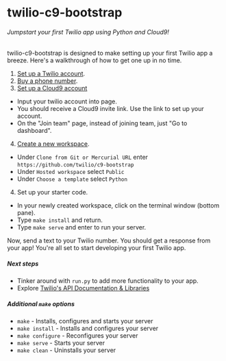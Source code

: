 # twilio-c9-bootstrap
###### Jumpstart your first Twilio app using Python and Cloud9!

twilio-c9-bootstrap is designed to make setting up your first Twilio app a breeze. Here's a walkthrough of how to get one up in no time.

1. [Set up a Twilio account](https://www.twilio.com/try-twilio).
2. [Buy a phone number](https://www.twilio.com/user/account/phone-numbers/search).
3. [Set up a Cloud9 account](http://twilio-invite.herokuapp.com/)
  - Input your twilio account into page.
  - You should receive a Cloud9 invite link. Use the link to set up your account.
  - On the "Join team" page, instead of joining team, just "Go to dashboard".
4. [Create a new workspace](https://c9.io/new).
  - Under `Clone from Git or Mercurial URL` enter `https://github.com/twilio/c9-bootstrap`
  - Under `Hosted workspace` select `Public`
  - Under `Choose a template` select `Python`
4. Set up your starter code.
  - In your newly created workspace, click on the terminal window (bottom pane).
  - Type `make install` and return.
  - Type `make serve` and enter to run your server.

Now, send a text to your Twilio number. You should get a response from your app! You're all set to start developing your first Twilio app.

##### Next steps
- Tinker around with `run.py` to add more functionality to your app.
- Explore [Twilio's API Documentation & Libraries](https://www.twilio.com/api)

##### Additional `make` options
- `make` - Installs, configures and starts your server
- `make install` - Installs and configures your server
- `make configure` - Reconfigures your server
- `make serve` - Starts your server
- `make clean` - Uninstalls your server
